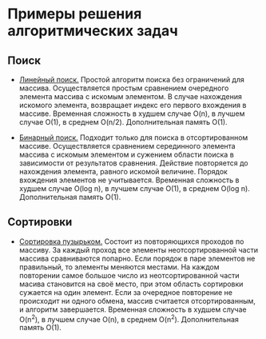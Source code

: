 # Примеры решения алгоритмических задач
 
## Поиск
* [Линейный поиск.](https://github.com/dmitriyperetoka/algorithms.python/blob/main/algorithms/Search/linear_search.py) Простой алгоритм поиска без ограничений для массива. Осуществляется простым сравнением очередного элемента массива с искомым элементом. В случае нахождения искомого элемента, возвращает индекс его первого вхождения в массиве. Временная сложность в худшем случае O(n), в лучшем случае O(1), в среднем O(n/2). Дополнительная память O(1).

* [Бинарный поиск.](https://github.com/dmitriyperetoka/algorithms.python/blob/main/algorithms/Search/binary_search.py) Подходит только для поиска в отсортированном массиве. Осуществляется сравнением серединного элемента массива с искомым элементом и сужением области поиска в зависимости от результатов сравнения. Действие повторяется до нахождения элемента, равного искомой величине. Порядок вхождения элементов не учитывается. Временная сложность в худшем случае O(log n), в лучшем случае O(1), в среднем O(log n). Дополнительная память O(1).

## Сортировки
* [Сортировка пузырьком.](https://github.com/dmitriyperetoka/algorithms.python/blob/main/algorithms/Sorting/bubble_sort.py) Состоит из повторяющихся проходов по массиву. За каждый проход все элементы неотсортированной части массива сравниваются попарно. Если порядок в паре элементов не правильный, то элементы меняются местами. На каждом повторении самое большое число из неотсортированной части масива становится на своё место, при этом область сортировки сужается на один элемент. Если за очередное повторение не происходит ни одного обмена, массив считается отсортированным, и алгоритм завершается. Временная сложность в худшем случае O(n<sup>2</sup>), в лучшем случае O(n), в среднем O(n<sup>2</sup>). Дополнительная память O(1).
